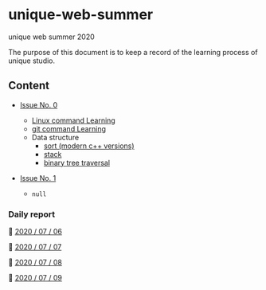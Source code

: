 # unique-web-summer
unique web summer 2020

The purpose of this document is to keep a record of the learning process of unique studio.



## Content

* [Issue No. 0](./daily_report/Issue%20No.%200/20_07_06.md)
  * [Linux command Learning](./daily_report/Issue%20No.%200/Linux/Linux%20命令学习.md)
  * [git command Learning](./daily_report/Issue%20No.%200/Git/git%20命令学习.md)
  * Data structure
    * [sort (modern c++ versions)](/daily_report/Issue%20No.%200/Data_structure/sort%20(modern%20c%2B%2B%20versions).md)
    * [stack](.\assignment\Issue%20No.%200\stack.hpp)
    * [binary tree traversal](./daily_report/Issue%20No.%200/Data_structure/binary%20tree%20traversal.md)
  
* [Issue No. 1](daily_report/Issue%20No.%201/20_07_08.md)
  * `null`



### Daily report

:link: [2020 / 07 / 06](daily_report/Issue%20No.%200/20_07_06.md)

:link: [2020 / 07 / 07](daily_report/Issue%20No.%200/20_07_07.md)

:link: [2020 / 07 / 08](daily_report/Issue%20No.%201/20_07_08.md)

:link: [2020 / 07 / 09]()